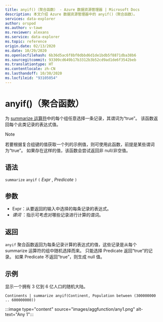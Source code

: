 ```yaml
---
title: anyif()（聚合函数） - Azure 数据资源管理器 | Microsoft Docs
description: 本文介绍 Azure 数据资源管理器中的 anyif()（聚合函数）。
services: data-explorer
author: orspod
ms.author: v-tawe
ms.reviewer: alexans
ms.service: data-explorer
ms.topic: reference
origin.date: 02/13/2020
ms.date: 10/29/2020
ms.openlocfilehash: 6b36d5ac6f8bf0dbbd6d1de1bdb5f8871dba38b6
ms.sourcegitcommit: 93309cd649b17b3312b3b52cd9ad1de6f3542beb
ms.translationtype: HT
ms.contentlocale: zh-CN
ms.lasthandoff: 10/30/2020
ms.locfileid: "93105054"
---
```

# <a name="anyif-aggregation-function"></a>anyif()（聚合函数）

为 [summarize 运算符](summarizeoperator.md)中的每个组任意选择一条记录，其谓词为“true”。 该函数返回每个此类记录的表达式值。

> [!NOTE]
> 若要根据复合组键的值获取一个列的示例值，则可使用此函数，前提是某些谓词为“true”。
> 如果存在这样的值，该函数会尝试返回非 null/非空值。

## <a name="syntax"></a>语法

`summarize` `anyif` `(` *Expr* , *Predicate* `)`

## <a name="arguments"></a>参数

* Expr：从要返回的输入中选择的每条记录的表达式。
* *谓词* ：指示可考虑对哪些记录进行计算的谓词。

## <a name="returns"></a>返回

`anyif` 聚合函数返回为每条记录计算的表达式的值，这些记录是从每个 summarize 运算符的组中随机选择而来。 只能选择 Predicate 返回“true”的记录。 如果 Predicate 不返回“true”，则生成 null 值。

## <a name="examples"></a>示例

显示一个拥有 3 亿到 6 亿人口的随机大陆。

```kusto
Continents | summarize anyif(Continent, Population between (300000000 .. 600000000))
```

:::image type="content" source="images/aggfunction/any1.png" alt-text="Any 1":::
